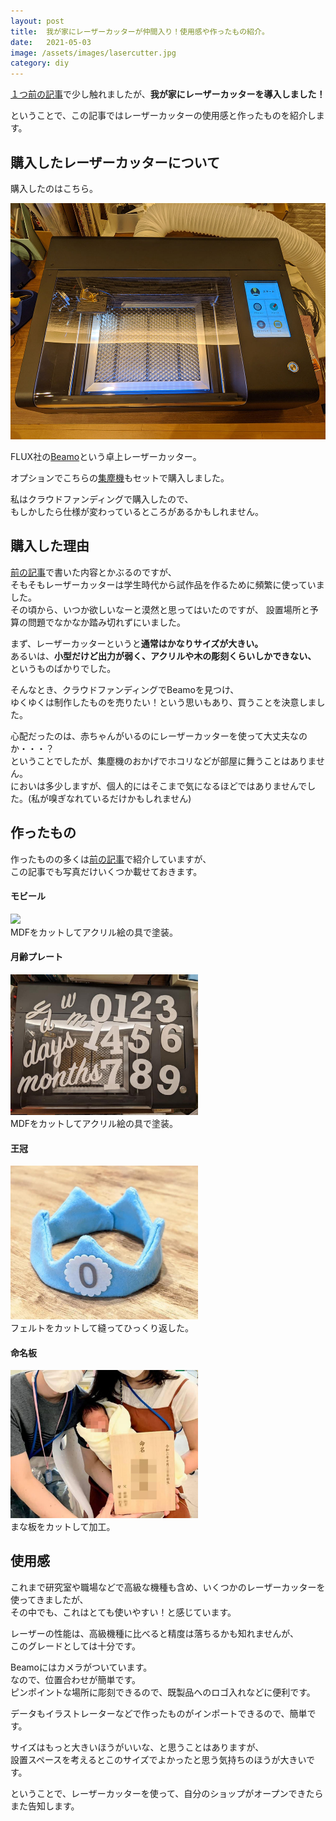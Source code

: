 ```yaml
---
layout: post
title:  我が家にレーザーカッターが仲間入り！使用感や作ったもの紹介。
date:   2021-05-03
image: /assets/images/lasercutter.jpg
category: diy
---
```

<a href="/2021/04/23/maternityleave-diy">１つ前の記事</a>で少し触れましたが、<b>我が家にレーザーカッターを導入しました！</b>

ということで、この記事ではレーザーカッターの使用感と作ったものを紹介します。

## 購入したレーザーカッターについて

購入したのはこちら。

<img src="/assets/images/lasercutter.jpg" width="600" />

FLUX社の<a href="https://flux-japan.jp/products/beamo">Beamo</a>という卓上レーザーカッター。

オプションでこちらの<a href="https://flux-japan.jp/products/airbo-fume-extractor">集塵機</a>もセットで購入しました。

私はクラウドファンディングで購入したので、<br>
もしかしたら仕様が変わっているところがあるかもしれません。

## 購入した理由

<a href="/2021/04/23/maternityleave-diy">前の記事</a>で書いた内容とかぶるのですが、<br>
そもそもレーザーカッターは学生時代から試作品を作るために頻繁に使っていました。<br>
その頃から、いつか欲しいなーと漠然と思ってはいたのですが、
設置場所と予算の問題でなかなか踏み切れずにいました。

まず、レーザーカッターというと<b>通常はかなりサイズが大きい。</b><br>
あるいは、<b>小型だけど出力が弱く、アクリルや木の彫刻くらいしかできない、</b><br>
というものばかりでした。

そんなとき、クラウドファンディングでBeamoを見つけ、<br>
ゆくゆくは制作したものを売りたい！という思いもあり、買うことを決意しました。

心配だったのは、赤ちゃんがいるのにレーザーカッターを使って大丈夫なのか・・・？<br>
ということでしたが、集塵機のおかげでホコリなどが部屋に舞うことはありません。<br>
においは多少しますが、個人的にはそこまで気になるほどではありませんでした。(私が嗅ぎなれているだけかもしれません)

## 作ったもの
作ったものの多くは<a href="/2021/04/23/maternityleave-diy">前の記事</a>で紹介していますが、<br>
この記事でも写真だけいくつか載せておきます。

#### モビール
<img src="/assets/images/mobile.jpg" width="300" /><br>
MDFをカットしてアクリル絵の具で塗装。

#### 月齢プレート
<img src="/assets/images/numbercard.jpg" width="300" /><br>
MDFをカットしてアクリル絵の具で塗装。

#### 王冠
<img src="/assets/images/crown.jpg" width="300" /><br>
フェルトをカットして縫ってひっくり返した。

#### 命名板
<img src="/assets/images/meimei.jpg" width="300" /><br>
まな板をカットして加工。

## 使用感
これまで研究室や職場などで高級な機種も含め、いくつかのレーザーカッターを使ってきましたが、<br>
その中でも、これはとても使いやすい！と感じています。

レーザーの性能は、高級機種に比べると精度は落ちるかも知れませんが、<br>
このグレードとしては十分です。

Beamoにはカメラがついています。<br>
なので、位置合わせが簡単です。<br>
ピンポイントな場所に彫刻できるので、既製品へのロゴ入れなどに便利です。

データもイラストレーターなどで作ったものがインポートできるので、簡単です。

サイズはもっと大きいほうがいいな、と思うことはありますが、<br>
設置スペースを考えるとこのサイズでよかったと思う気持ちのほうが大きいです。

ということで、レーザーカッターを使って、自分のショップがオープンできたらまた告知します。

<br>
<br>
<br>
